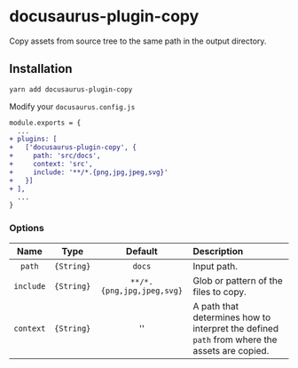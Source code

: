 # docusaurus-plugin-copy

Copy assets from source tree to the same path in the output directory.

## Installation

```sh
yarn add docusaurus-plugin-copy
```

Modify your `docusaurus.config.js`

```diff
module.exports = {
  ...
+ plugins: [
+   ['docusaurus-plugin-copy', {
+     path: 'src/docs',
+     context: 'src',
+     include: '**/*.{png,jpg,jpeg,svg}'
+   }]
+ ],
  ...
}
```

### Options

|               Name                |        Type         |                     Default                     | Description                                                                                           |
| :-------------------------------: | :-----------------: | :---------------------------------------------: | :---------------------------------------------------------------------------------------------------- |
|               `path`              |     `{String}`      |                     `docs`                      | Input path.                                                                                           |
|             `include`             |     `{String}`      |            `**/*.{png,jpg,jpeg,svg}`            | Glob or pattern of the files to copy.                                                                 |
|             `context`             |     `{String}`      |                       ''                        | A path that determines how to interpret the defined `path` from where the assets are copied.          |
